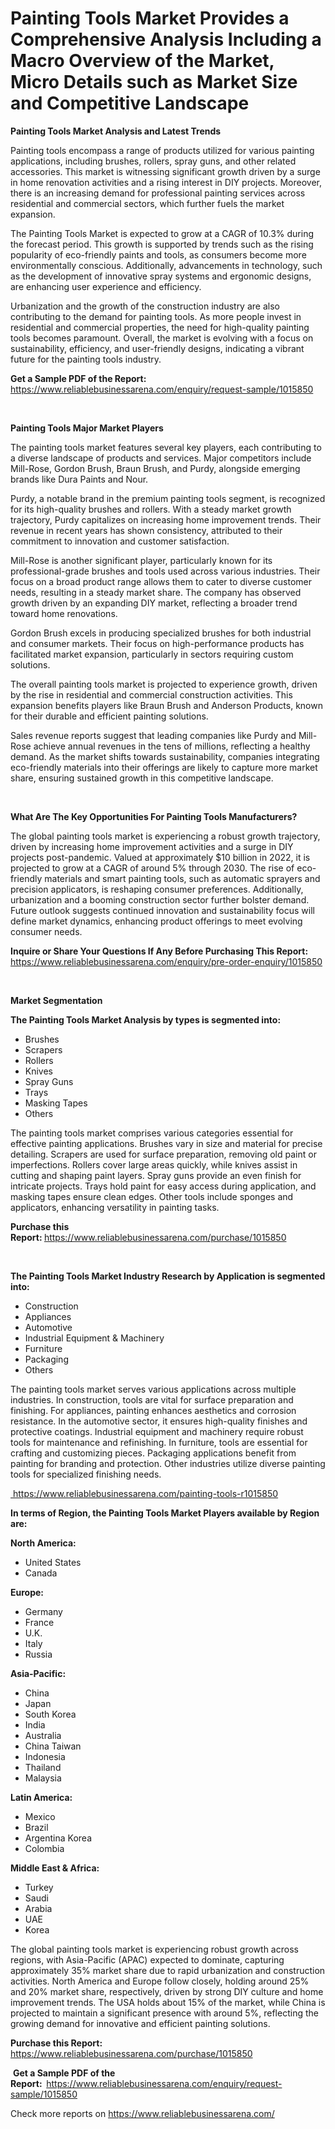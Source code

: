 <p><h1>Painting Tools Market Provides a Comprehensive Analysis Including a Macro Overview of the Market, Micro Details such as Market Size and Competitive Landscape</h1></p><p><strong>Painting Tools Market Analysis and Latest Trends</strong></p>
<p><p>Painting tools encompass a range of products utilized for various painting applications, including brushes, rollers, spray guns, and other related accessories. This market is witnessing significant growth driven by a surge in home renovation activities and a rising interest in DIY projects. Moreover, there is an increasing demand for professional painting services across residential and commercial sectors, which further fuels the market expansion.</p><p>The Painting Tools Market is expected to grow at a CAGR of 10.3% during the forecast period. This growth is supported by trends such as the rising popularity of eco-friendly paints and tools, as consumers become more environmentally conscious. Additionally, advancements in technology, such as the development of innovative spray systems and ergonomic designs, are enhancing user experience and efficiency.</p><p>Urbanization and the growth of the construction industry are also contributing to the demand for painting tools. As more people invest in residential and commercial properties, the need for high-quality painting tools becomes paramount. Overall, the market is evolving with a focus on sustainability, efficiency, and user-friendly designs, indicating a vibrant future for the painting tools industry.</p></p>
<p><strong>Get a Sample PDF of the Report:&nbsp;</strong> <a href="https://www.reliablebusinessarena.com/enquiry/request-sample/1015850?utm_campaign=2095&utm_medium=2&utm_source=Github&utm_content=ia&utm_term=06022025&utm_id=painting-tools">https://www.reliablebusinessarena.com/enquiry/request-sample/1015850</a></p>
<p>&nbsp;</p>
<p><strong>Painting Tools Major Market Players</strong></p>
<p><p>The painting tools market features several key players, each contributing to a diverse landscape of products and services. Major competitors include Mill-Rose, Gordon Brush, Braun Brush, and Purdy, alongside emerging brands like Dura Paints and Nour.</p><p>Purdy, a notable brand in the premium painting tools segment, is recognized for its high-quality brushes and rollers. With a steady market growth trajectory, Purdy capitalizes on increasing home improvement trends. Their revenue in recent years has shown consistency, attributed to their commitment to innovation and customer satisfaction.</p><p>Mill-Rose is another significant player, particularly known for its professional-grade brushes and tools used across various industries. Their focus on a broad product range allows them to cater to diverse customer needs, resulting in a steady market share. The company has observed growth driven by an expanding DIY market, reflecting a broader trend toward home renovations.</p><p>Gordon Brush excels in producing specialized brushes for both industrial and consumer markets. Their focus on high-performance products has facilitated market expansion, particularly in sectors requiring custom solutions.</p><p>The overall painting tools market is projected to experience growth, driven by the rise in residential and commercial construction activities. This expansion benefits players like Braun Brush and Anderson Products, known for their durable and efficient painting solutions. </p><p>Sales revenue reports suggest that leading companies like Purdy and Mill-Rose achieve annual revenues in the tens of millions, reflecting a healthy demand. As the market shifts towards sustainability, companies integrating eco-friendly materials into their offerings are likely to capture more market share, ensuring sustained growth in this competitive landscape.</p></p>
<p>&nbsp;</p>
<p><strong>What Are The Key Opportunities For Painting Tools Manufacturers?</strong></p>
<p><p>The global painting tools market is experiencing a robust growth trajectory, driven by increasing home improvement activities and a surge in DIY projects post-pandemic. Valued at approximately $10 billion in 2022, it is projected to grow at a CAGR of around 5% through 2030. The rise of eco-friendly materials and smart painting tools, such as automatic sprayers and precision applicators, is reshaping consumer preferences. Additionally, urbanization and a booming construction sector further bolster demand. Future outlook suggests continued innovation and sustainability focus will define market dynamics, enhancing product offerings to meet evolving consumer needs.</p></p>
<p><strong>Inquire or Share Your Questions If Any Before Purchasing This Report:</strong> <a href="https://www.reliablebusinessarena.com/enquiry/pre-order-enquiry/1015850?utm_campaign=2095&utm_medium=2&utm_source=Github&utm_content=ia&utm_term=06022025&utm_id=painting-tools">https://www.reliablebusinessarena.com/enquiry/pre-order-enquiry/1015850</a></p>
<p>&nbsp;</p>
<p><strong>Market Segmentation</strong></p>
<p><strong>The Painting Tools Market Analysis by types is segmented into:</strong></p>
<p><ul><li>Brushes</li><li>Scrapers</li><li>Rollers</li><li>Knives</li><li>Spray Guns</li><li>Trays</li><li>Masking Tapes</li><li>Others</li></ul></p>
<p><p>The painting tools market comprises various categories essential for effective painting applications. Brushes vary in size and material for precise detailing. Scrapers are used for surface preparation, removing old paint or imperfections. Rollers cover large areas quickly, while knives assist in cutting and shaping paint layers. Spray guns provide an even finish for intricate projects. Trays hold paint for easy access during application, and masking tapes ensure clean edges. Other tools include sponges and applicators, enhancing versatility in painting tasks.</p></p>
<p><strong>Purchase this Report:&nbsp;</strong><a href="https://www.reliablebusinessarena.com/purchase/1015850?utm_campaign=2095&utm_medium=2&utm_source=Github&utm_content=ia&utm_term=06022025&utm_id=painting-tools">https://www.reliablebusinessarena.com/purchase/1015850</a></p>
<p>&nbsp;</p>
<p><strong>The Painting Tools Market Industry Research by Application is segmented into:</strong></p>
<p><ul><li>Construction</li><li>Appliances</li><li>Automotive</li><li>Industrial Equipment & Machinery</li><li>Furniture</li><li>Packaging</li><li>Others</li></ul></p>
<p><p>The painting tools market serves various applications across multiple industries. In construction, tools are vital for surface preparation and finishing. For appliances, painting enhances aesthetics and corrosion resistance. In the automotive sector, it ensures high-quality finishes and protective coatings. Industrial equipment and machinery require robust tools for maintenance and refinishing. In furniture, tools are essential for crafting and customizing pieces. Packaging applications benefit from painting for branding and protection. Other industries utilize diverse painting tools for specialized finishing needs.</p></p>
<p><a href="https://www.reliablebusinessarena.com/painting-tools-r1015850?utm_campaign=2095&utm_medium=2&utm_source=Github&utm_content=ia&utm_term=06022025&utm_id=painting-tools">&nbsp;https://www.reliablebusinessarena.com/painting-tools-r1015850</a></p>
<p><strong>In terms of Region, the Painting Tools Market Players available by Region are:</strong></p>
<p>
    <p> <strong> North America: </strong>
        <ul>
            <li>United States</li>
            <li>Canada</li>
        </ul>
        </p> 
    <p> <strong> Europe: </strong>
        <ul>
            <li>Germany</li>
            <li>France</li>
            <li>U.K.</li>
            <li>Italy</li>
            <li>Russia</li>
        </ul>
        </p> 
    <p> <strong> Asia-Pacific: </strong>
        <ul>
            <li>China</li>
            <li>Japan</li>
            <li>South Korea</li>
            <li>India</li>
            <li>Australia</li>
            <li>China Taiwan</li>
            <li>Indonesia</li>
            <li>Thailand</li>
            <li>Malaysia</li>
        </ul>
        </p> 
    <p> <strong> Latin America: </strong>
        <ul>
            <li>Mexico</li>
            <li>Brazil</li>
            <li>Argentina Korea</li>
            <li>Colombia</li>
        </ul>
        </p> 
    <p> <strong> Middle East & Africa: </strong>
        <ul>
            <li>Turkey</li>
            <li>Saudi</li>
            <li>Arabia</li>
            <li>UAE</li>
            <li>Korea</li>
        </ul>
    </p>
    </p>
<p><p>The global painting tools market is experiencing robust growth across regions, with Asia-Pacific (APAC) expected to dominate, capturing approximately 35% market share due to rapid urbanization and construction activities. North America and Europe follow closely, holding around 25% and 20% market share, respectively, driven by strong DIY culture and home improvement trends. The USA holds about 15% of the market, while China is projected to maintain a significant presence with around 5%, reflecting the growing demand for innovative and efficient painting solutions.</p></p>
<p><strong>Purchase this Report: </strong><a href="https://www.reliablebusinessarena.com/purchase/1015850?utm_campaign=2095&utm_medium=2&utm_source=Github&utm_content=ia&utm_term=06022025&utm_id=painting-tools">https://www.reliablebusinessarena.com/purchase/1015850</a></p>
<p>&nbsp;<strong>Get a Sample PDF of the Report:&nbsp;&nbsp;</strong><a href="https://www.reliablebusinessarena.com/enquiry/request-sample/1015850?utm_campaign=2095&utm_medium=2&utm_source=Github&utm_content=ia&utm_term=06022025&utm_id=painting-tools">https://www.reliablebusinessarena.com/enquiry/request-sample/1015850</a></p>
<p><strong></strong></p>
<p>Check more reports on <a href="https://www.reliablebusinessarena.com/?utm_campaign=2095&utm_medium=2&utm_source=Github&utm_content=ia&utm_term=06022025&utm_id=painting-tools">https://www.reliablebusinessarena.com/</a></p>